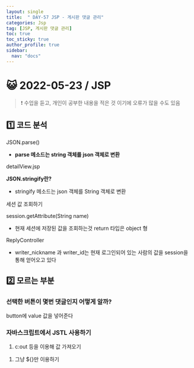 ```yaml
---
layout: single
title:  " DAY-57 JSP - 게시판 댓글 관리"
categories: Jsp
tag: [JSP, 게시판 댓글 관리]
toc: true
toc_sticky: true
author_profile: true
sidebar:
  nav: "docs"
---
```




# 😺 2022-05-23 / JSP

<!--Quote-->
> ❗ 수업을 듣고, 개인이 공부한 내용을 적은 것 이기에 오류가 많을 수도 있음




## 1️⃣ 코드 분석

JSON.parse()

- **parse 메소드는 string 객체를 json 객체로 변환**

detailView.jsp

<script src="https://gist.github.com/kimyeong96/e31e57d68ec5cb0e64cde967e87e7db6.js"></script>

**JSON.stringify란?**

- stringify 메소드는 json 객체를 String 객체로 변환

세션 값 조회하기

session.getAttribute(String name)

- 현재 세션에 저장된 값을 조회하는것 return 타입은 object 형

ReplyController

<script src="https://gist.github.com/kimyeong96/4db21b57c8b2efc4666529e92fac0a1b.js"></script>

- writer_nickname 과 writer_id는 현재 로그인되어 있는 사람의 값을 session을 통해 얻어오고 있다

## 2️⃣ 모르는 부분

### 선택한 버튼이 몇번 댓글인지 어떻게 알까?

<script src="https://gist.github.com/kimyeong96/28ccbe523b54334d58dbe079a05f3d28.js"></script>

button에 value 값을 넣어준다

### 자바스크립트에서 JSTL 사용하기

1. c:out 등을 이용해 값 가져오기

<script src="https://gist.github.com/kimyeong96/66c6e72404717d3b8304f465e59ffef8.js"></script>

1. 그냥 ${}만 이용하기

<script src="https://gist.github.com/kimyeong96/b4b8af43defa3b64415e12550d00cf77.js"></script>